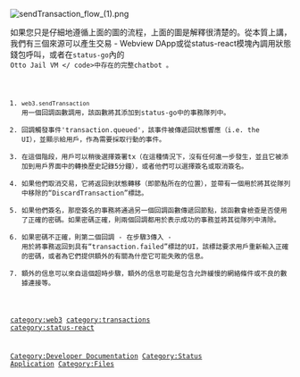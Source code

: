 ![sendTransaction_flow_(1).png](sendTransaction_flow_\(1\).png
"sendTransaction_flow_(1).png")

如果您只是仔細地遵循上面的圖的流程，上面的圖是解釋很清楚的。從本質上講，我們有三個來源可以產生交易 - Webview
DApp或從status-react模塊內調用狀態錢包呼叫，或者在`status-go`內的<code> Otto Jail VM
\</ code\>中存在的完整chatbot 。

1.  `web3.sendTransaction` 用一個回調函數調用，該函數將其添加到status-go中的事務隊列中。
2.  回調觸發事件'transaction.queued'，該事件被傳遞回狀態響應（i.e. the
    UI），並顯示給用戶，作為需要採取行動的事件。
3.  在這個階段，用戶可以稍後選擇簽署tx（在這種情況下，沒有任何進一步發生，並且它被添加到用戶界面中的轉換歷史記錄5分鐘），或者他們可以選擇簽名或取消簽名。
4.  如果他們取消交易，它將返回到狀態轉移（即節點所在的位置），並帶有一個用於將其從隊列中移除的“DiscardTransaction”標誌。
5.  如果他們簽名，那麼簽名的事務將通過另一個回調函數傳遞回節點，該函數會檢查是否使用了正確的密碼。如果密碼正確，則兩個回調都用於表示成功的事務並將其從隊列中清除。
6.  如果密碼不正確，則第二個回調 - 在步驟3傳入 -
    用於將事務返回到具有“transaction.failed”標誌的UI，該標誌要求用戶重新輸入正確的密碼，或者為它們提供額外的有關為什麼它可能失敗的信息。
7.  額外的信息可以來自這個超時步驟，額外的信息可能是包含允許緩慢的網絡條件或不良的數據連接等。

[category:web3](category:web3 "wikilink")
[category:transactions](category:transactions "wikilink")
[category:status-react](category:status-react "wikilink")

[Category:Developer
Documentation](Category:Developer_Documentation "wikilink")
[Category:Status Application](Category:Status_Application "wikilink")
[Category:Files](Category:Files "wikilink")
